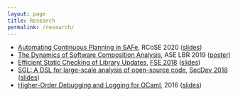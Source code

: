 ```yaml
---
layout: page
title: Research
permalink: /research/
---
```


- [Automating Continuous Planning in SAFe](https://asankhaya.github.io/pdf/Automating-Continuous-Planning-in-SAFe.pdf), RCoSE 2020 ([slides](/static/sapling-slides.pdf))
- [The Dynamics of Software Composition Analysis](https://arxiv.org/abs/1909.00973), ASE LBR 2019 ([poster](https://asankhaya.github.io/pdf/The-Dynamics-of-Software-Composition-Analysis-Poster.pdf))
- [Efficient Static Checking of Library Updates](https://asankhaya.github.io/pdf/Efficient-Static-Checking-of-Library-Updates.pdf), [FSE 2018](https://dl.acm.org/doi/10.1145/3236024.3275535) ([slides](/static/update-advisor-slides.pdf))
- [SGL: A DSL for large-scale analysis of open-source code](https://asankhaya.github.io/pdf/Security-Graph-Language.pdf), [SecDev 2018](https://twitter.com/ieeesecdev/status/1046851061858914305) ([slides](/static/sgl-slides.pdf))
- [Higher-Order Debugging and Logging for OCaml](https://github.com/dariusf/ppx_polyprint/raw/master/report.pdf), 2016 ([slides](https://github.com/dariusf/ppx_polyprint/raw/master/slides.pdf))


